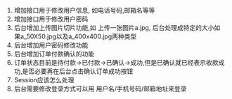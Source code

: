 1. 增加接口用于修改用户信息, 如电话号码,邮箱名等等
2. 增加接口用于修改用户密码
3. 后台增加上传图片切片功能,如 上传一张图片a.jpg, 后台处理成特定的大小如果a_50X50.jpg以及a_400x400.jpg两种类型
4. 后台增加用户密码修改功能
5. 后台增加订单付款确认的功能
6. 订单状态目前是待付款->已付款->已确认->成功,但是已确认就已经表示收款成功,是否必要再在后台点击确认订单成功按钮
7. Session应该怎么处理
8. 后台需要修改登录方式可以用 用户名/手机号码/邮箱地址来登录